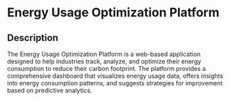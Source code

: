# Energy Usage Optimization Platform
## Description 
The Energy Usage Optimization Platform is a web-based application designed to help industries track, analyze, and optimize their energy
consumption to reduce their carbon footprint. The platform provides a comprehensive dashboard that visualizes energy usage data, offers insights into energy consumption patterns, and suggests strategies for improvement based on predictive analytics.
